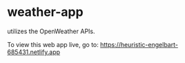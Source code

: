 # weather-app
utilizes the OpenWeather APIs.

To view this web app live, go to:
https://heuristic-engelbart-685431.netlify.app

